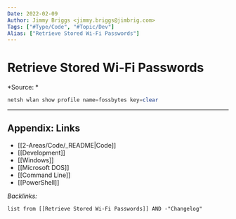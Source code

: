 ```yaml
---
Date: 2022-02-09
Author: Jimmy Briggs <jimmy.briggs@jimbrig.com>
Tags: ["#Type/Code", "#Topic/Dev"]
Alias: ["Retrieve Stored Wi-Fi Passwords"]
---
```


# Retrieve Stored Wi-Fi Passwords

*Source: *

```powershell
netsh wlan show profile name=fossbytes key=clear
```

***

## Appendix: Links

- [[2-Areas/Code/_README|Code]]
- [[Development]]
- [[Windows]]
- [[Microsoft DOS]]
- [[Command Line]]
- [[PowerShell]]


*Backlinks:*

```dataview
list from [[Retrieve Stored Wi-Fi Passwords]] AND -"Changelog"
```